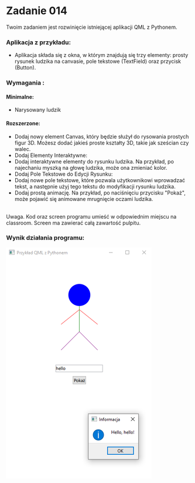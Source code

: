 # Zadanie 014

Twoim zadaniem jest rozwinięcie istniejącej aplikacji QML z Pythonem. 

### Aplikacja z przykładu:
* Aplikacja składa się z okna, w którym znajdują się trzy elementy: prosty rysunek ludzika na canvasie, pole tekstowe (TextField) oraz przycisk (Button).

### Wymagania :

#### Minimalne:
* Narysowany ludzik
#### Rozszerzone:
* Dodaj nowy element Canvas, który będzie służył do rysowania prostych figur 3D. Możesz dodać jakieś proste kształty 3D, takie jak sześcian czy walec.
* Dodaj Elementy Interaktywne:
* Dodaj interaktywne elementy do rysunku ludzika. Na przykład, po najechaniu myszką na głowę ludzika, może ona zmieniać kolor.
* Dodaj Pole Tekstowe do Edycji Rysunku:
* Dodaj nowe pole tekstowe, które pozwala użytkownikowi wprowadzać tekst, a następnie użyj tego tekstu do modyfikacji rysunku ludzika.
* Dodaj prostą animację. Na przykład, po naciśnięciu przycisku "Pokaż", może pojawić się animowane mrugnięcie oczami ludzika.

\
Uwaga. Kod oraz screen programu umieść w odpowiednim miejscu na classroom. Screen ma zawierać całą zawartość pulpitu.

### Wynik działania programu:
![Wynik działania programu](../../resources/images/image014.png)